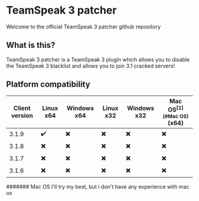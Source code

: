 # TeamSpeak 3 patcher
Welcome to the official TeamSpeak 3 patcher github repository

## What is this?
TeamSpeak 3 patcher is a TeamSpeak 3 plugin which allows you to disable the TeamSpeak 3 blacklist and allows you to join 3.1 cracked servers!

## Platform compatibility

| Client version | Linux x64 | Windows x64 | Linux x32 | Windows x32 | Mac OS<sup id="a1">[1](#Mac OS)</sup> (x64) |
| --- | --- | --- | --- | --- | --- |
| 3.1.9 | :heavy_check_mark: | :heavy_multiplication_x: | :heavy_multiplication_x: | :heavy_multiplication_x: | :heavy_multiplication_x: |
| 3.1.8 | :heavy_multiplication_x: | :heavy_multiplication_x: | :heavy_multiplication_x: | :heavy_multiplication_x: | :heavy_multiplication_x: |
| 3.1.7 | :heavy_multiplication_x: | :heavy_multiplication_x: | :heavy_multiplication_x: | :heavy_multiplication_x: | :heavy_multiplication_x: |
| 3.1.6 | :heavy_multiplication_x: | :heavy_multiplication_x: | :heavy_multiplication_x: | :heavy_multiplication_x: | :heavy_multiplication_x: |

####### Mac OS
I'll try my best, but i don't have any experience with mac os